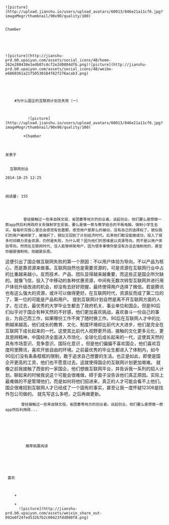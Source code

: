 
    
  
    ![picture](http://upload.jianshu.io/users/upload_avatars/60013/846e21a11cf6.jpg?imageMogr/thumbnail/90x90/quality/100)
    

    Chamber
  
      

  
  
    ![picture](http://jianshu-prd.b0.upaiyun.com/assets/social_icons/48/home-262e288438e1edb07c4cf2e2d0804dfb.png)![picture](http://jianshu-prd.b0.upaiyun.com/assets/social_icons/48/weibo-e6860361a21f50530184f82f276acab3.png)
  


    
      
        #为什么国企的互联网计划总失败（一）
        
          
            
              ![picture](http://upload.jianshu.io/users/upload_avatars/60013/846e21a11cf6.jpg?imageMogr/thumbnail/90x90/quality/100)
            
            +Chamber
        
        
    
    发表于 

    
      互联网创业

    2014-10-25 12:25

    

    阅读量: 155
  


        
            曾经接触过一些来自陕文投，省团委等地方的创业者。谈起创业，他们要么是想做一款app然后利用政府关系强制学生安装，要么是做一款与教学结合的平板电脑，强制小学生去买。每每听完我心里总会感觉有些震颤，感觉用户是那么的被动，没有自己的选择权了。貌似我们的用户被绑架了，被强奸了，貌似又回到了计划经济时代。后来他们都没能做成功，投入了很多时间精力资金资源，仍然是失败，为什么呢？因为他们的思维是以资源导向，而不是以用户体验导向。然而在互联网时代，没人能够绑架用户，因为很多事情你是没有办法去强制他的，甚至你越是强制他，他越是反感。
  这便引出了国企做互联网失败的第一个原因：不以用户体验为导向，不以产品为核心，而是靠资源来做事。互联网自然也是需要资源的，可是资源在互联网行业中占的比重越来越小。反而技术、产品、团队显得越来越重要，而这些正是国企所欠缺的。就像飞信，投入了中移动的各种优惠资源，中间有无数次转型互联网并进行用户体验升级改进的机会，却没有去好好把握，最终使得用户选择了微信。若是腾讯也有这么强大的资源，或许可以做得更好。在互联网时代，资源反而成了第二位的了，第一位的可能是产品和用户。
  提到互联网计划自然是离不开互联网方面的人才。在过去，最优秀的大学毕业生都去了政府机关、事业单位和国企。但是90后们似乎对于国企有种天然的不好感，他们更加喜欢挑战，喜欢奋斗一份自己的事业，为自己而工作，如果哪份工作不爽了随时换工作。90后在互联网人才中的比例越来越高，他们成长的教育、文化、制度环境却比前代大大进步，他们是完全在互联网下成长起来的一代，这使其比前代人视野更开阔，接触的文化更多元化，更具思辨精神，中国经济全面进入市场化、全球化后成长起来的一代，这使其天然的具有市场意识、竞争意识、国际化意识 。但是他们偏偏不喜欢国企，他们喜欢百度阿里腾讯，喜欢开放自由的环境。之前最优秀的毕业生都进入了体制内，如今90后们没有条条框框的限制，敢于追求自己想要的生活。也正是如此，即使是国企开更高的工资，他们也不愿意过去。这就使得国企的互联网计划更加艰难。
  就像之前我接触了西安的一家国企，他们想做互联网平台，并告诉我一系列的招人计划。聊起来的时候我说这个可能会很难做，碍于面子没告诉他们真正原因。实际上最难做的不是管理他们，而是如何将他们招进来，真正的人才可能会看不上他们。国企很难招到互联网人才已经成了一个固有的事实，甚至让我一度怀疑12306是找外包公司做的。
  就先写这么多吧，之后再做更新。

        
           曾经接触过一些来自陕文投，省团委等地方的创业者。谈起创业，他们要么是想做一款app然后利用政...
      
    
    
      
      
      
          
             推荐拓展阅读
        
      
    
    
      
          
     喜欢

      
      
        +
                  
        +
          ![picture](http://jianshu-prd.b0.upaiyun.com/assets/weixin_share_out-092e0f24fed532b7b2c00423fdd080f8.png)
        
      
    
  


